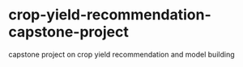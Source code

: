 # crop-yield-recommendation-capstone-project
capstone project on crop yield recommendation and model building
